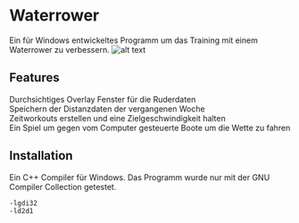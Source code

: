 # Waterrower
Ein für Windows entwickeltes Programm um das Training mit einem Waterrower zu verbessern.
![alt text](https://github.com/xPasquale1/waterrower/blob/main/position_example.png "Applikation")

## Features

Durchsichtiges Overlay Fenster für die Ruderdaten <br>
Speichern der Distanzdaten der vergangenen Woche <br>
Zeitworkouts erstellen und eine Zielgeschwindigkeit halten <br>
Ein Spiel um gegen vom Computer gesteuerte Boote um die Wette zu fahren

## Installation

Ein C++ Compiler für Windows. Das Programm wurde nur mit der GNU Compiler Collection getestet.
```
-lgdi32
-ld2d1
```
